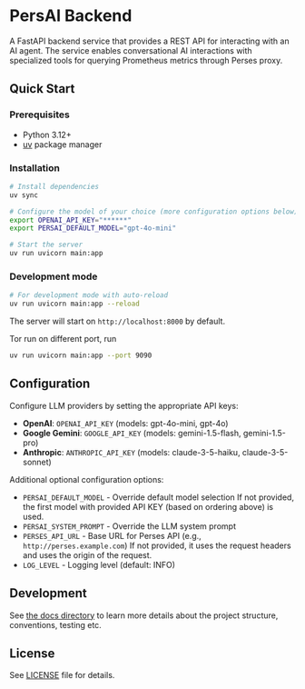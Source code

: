 # PersAI Backend

A FastAPI backend service that provides a REST API for interacting with an AI agent. The service enables conversational AI interactions with specialized tools for querying Prometheus metrics through Perses proxy.

## Quick Start

### Prerequisites

- Python 3.12+
- [uv](https://docs.astral.sh/uv/) package manager

### Installation

```bash
# Install dependencies
uv sync

# Configure the model of your choice (more configuration options below)
export OPENAI_API_KEY="******"
export PERSAI_DEFAULT_MODEL="gpt-4o-mini"

# Start the server
uv run uvicorn main:app
```

### Development mode

```bash
# For development mode with auto-reload
uv run uvicorn main:app --reload
```

The server will start on `http://localhost:8000` by default.

Tor run on different port, run

``` bash
uv run uvicorn main:app --port 9090
```

## Configuration

Configure LLM providers by setting the appropriate API keys:

- **OpenAI**: `OPENAI_API_KEY` (models: gpt-4o-mini, gpt-4o)
- **Google Gemini**: `GOOGLE_API_KEY` (models: gemini-1.5-flash, gemini-1.5-pro)
- **Anthropic**: `ANTHROPIC_API_KEY` (models: claude-3-5-haiku, claude-3-5-sonnet)

Additional optional configuration options:

- `PERSAI_DEFAULT_MODEL` - Override default model selection
   If not provided, the first model with provided API KEY (based on ordering above)
   is used.
- `PERSAI_SYSTEM_PROMPT` - Override the LLM system prompt
- `PERSES_API_URL` - Base URL for Perses API (e.g., `http://perses.example.com`)
   If not provided, it uses the request headers and uses the origin of the request.
- `LOG_LEVEL` - Logging level (default: INFO)

## Development

See [the docs directory](./docs) to learn more details about the project
structure, conventions, testing etc.

## License

See [LICENSE](LICENSE) file for details.

